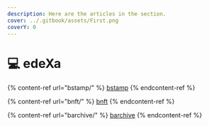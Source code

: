 ```yaml
---
description: Here are the articles in the section.
cover: ../.gitbook/assets/First.png
coverY: 0
---
```


# 💻 edeXa

{% content-ref url="bstamp/" %}
[bstamp](bstamp/)
{% endcontent-ref %}

{% content-ref url="bnft/" %}
[bnft](bnft/)
{% endcontent-ref %}

{% content-ref url="barchive/" %}
[barchive](barchive/)
{% endcontent-ref %}
